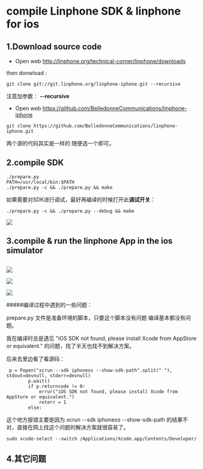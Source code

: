 

# compile Linphone SDK & linphone for ios



## 1.Download  source code 



- Open web  http://linphone.org/technical-corner/linphone/downloads

then donwload :

```
git clone git://git.linphone.org/linphone-iphone.git --recursive
```

注意加参数： **--recursive**

- Open web https://github.com/BelledonneCommunications/linphone-iphone

```
git clone https://github.com/BelledonneCommunications/linphone-iphone.git
```



两个源的代码其实是一样的 随便选一个即可。


## 2.compile SDK 

```
./prepare.py
PATH=/usr/local/bin:$PATH
./prepare.py -c && ./prepare.py && make
```



如果需要对SDK进行调试，最好再编译的时候打开此**调试开关**：

```shell
./prepare.py -c && ./prepare.py --debug && make
```



![](https://github.com/latermonk/voip_practise/raw/master/img/SDK.png)





## 3.compile & run the linphone App in the ios simulator

## 

![](https://github.com/latermonk/voip_practise/raw/master/img/Snip20170816_3.png)

![](https://github.com/latermonk/voip_practise/raw/master/img/Snip20170816_2.png)

![](https://github.com/latermonk/voip_practise/raw/master/img/Snip20170816_1.png)



#####编译过程中遇到的一些问题：


prepare.py 文件是准备环境的脚本，只要这个脚本没有问题 编译基本都没有问题。

我在编译时总是遇见 
"iOS SDK not found, please install Xcode from AppStore or equivalent."
的问题，找了半天也找不到解决方案。

后来去里边看了看源码：

```
 p = Popen("xcrun --sdk iphoneos --show-sdk-path".split(" "), stdout=devnull, stderr=devnull)
        p.wait()
        if p.returncode != 0:
            error("iOS SDK not found, please install Xcode from AppStore or equivalent.")
            reterr = 1
        else:
```

这个地方报错主要是因为 xcrun --sdk iphoneos --show-sdk-path 的结果不对，直接在网上找这个问题的解决方案就很容易了。


``` 
sudo xcode-select --switch /Applications/Xcode.app/Contents/Developer/
```





## 4.其它问题